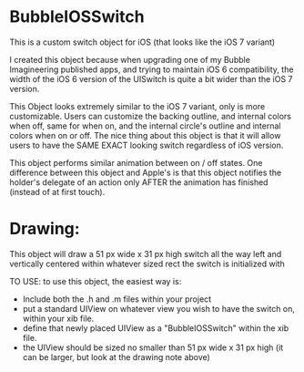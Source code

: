 BubbleIOSSwitch
===============

This is a custom switch object for iOS (that looks like the iOS 7 variant)

I created this object because when upgrading one of my Bubble Imagineering published apps, and trying to maintain iOS 6
compatibility, the width of the iOS 6 version of the UISwitch is quite a bit wider than the iOS 7 version.

This Object looks extremely similar to the iOS 7 variant, only is more customizable.  Users can customize the backing outline,
and internal colors when off, same for when on, and the internal circle's outline and internal colors when on or off.  The nice
thing about this object is that it will allow users to have the SAME EXACT looking switch regardless of iOS version.

This object performs similar animation between on / off states.  One difference between this object and Apple's is that this
object notifies the holder's delegate of an action only AFTER the animation has finished (instead of at first touch).

Drawing:
=================
This object will draw a 51 px wide x 31 px high switch all the way left and vertically centered within whatever sized rect the switch is initialized with


TO USE:
to use this object, the easiest way is:
  - Include both the .h and .m files within your project  
  - put a standard UIView on whatever view you wish to have the switch on, within your xib file.
  - define that newly placed UIView as a "BubbleIOSSwitch" within the xib file.
  - the UIView should be sized no smaller than 51 px wide x 31 px high (it can be larger, but look at the drawing note above)
  
